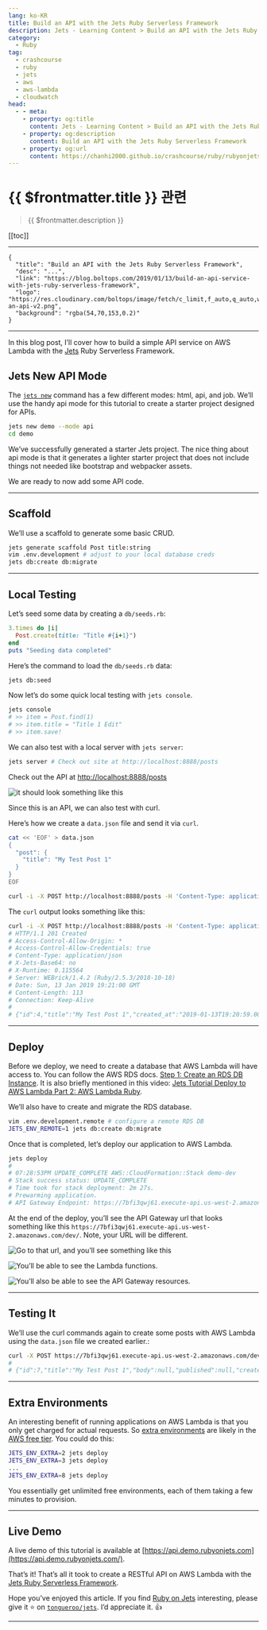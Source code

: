 ```yaml
---
lang: ko-KR
title: Build an API with the Jets Ruby Serverless Framework
description: Jets - Learning Content > Build an API with the Jets Ruby Serverless Framework
category:
  - Ruby
tag:
  - crashcourse
  - ruby
  - jets
  - aws
  - aws-lambda
  - cloudwatch
head:
  - - meta:
    - property: og:title
      content: Jets - Learning Content > Build an API with the Jets Ruby Serverless Framework
    - property: og:description
      content: Build an API with the Jets Ruby Serverless Framework
    - property: og:url
      content: https://chanhi2000.github.io/crashcourse/ruby/rubyonjets-learning-content/20190113-build-an-api-service-with-jets-ruby-serverless-framework.html
---
```


# {{ $frontmatter.title }} 관련

> {{ $frontmatter.description }}

[[toc]]

---

```component VPCard
{
  "title": "Build an API with the Jets Ruby Serverless Framework",
  "desc": "...",
  "link": "https://blog.boltops.com/2019/01/13/build-an-api-service-with-jets-ruby-serverless-framework",
  "logo": "https://res.cloudinary.com/boltops/image/fetch/c_limit,f_auto,q_auto,w_590/https://blog.boltops.com/img/posts/2019/01/build-an-api-v2.png",
  "background": "rgba(54,70,153,0.2)"
}
```

---

<VidStack src="youtube/7nB1kfNz5Vs" />


In this blog post, I’ll cover how to build a simple API service on AWS Lambda with the [Jets](http://rubyonjets.com/) Ruby Serverless Framework.

## Jets New API Mode

The [`jets new`](http://rubyonjets.com/reference/jets-new/) command has a few different modes: html, api, and job. We’ll use the handy api mode for this tutorial to create a starter project designed for APIs.

```sh
jets new demo --mode api
cd demo
```

We’ve successfully generated a starter Jets project. The nice thing about api mode is that it generates a lighter starter project that does not include things not needed like bootstrap and webpacker assets.

We are ready to now add some API code.

---

## Scaffold

We’ll use a scaffold to generate some basic CRUD.

```sh
jets generate scaffold Post title:string
vim .env.development # adjust to your local database creds
jets db:create db:migrate
```

---

## Local Testing

Let’s seed some data by creating a <FontIcon icon="iconfont icon-folder"/>`db/`<FontIcon icon="iconfont icon-advanced"/>`seeds.rb`:

```rb 
3.times do |i|
  Post.create(title: "Title #{i+1}")
end
puts "Seeding data completed"
```

Here’s the command to load the <FontIcon icon="iconfont icon-folder"/>`db/`<FontIcon icon="iconfont icon-advanced"/>`seeds.rb` data:

```sh
jets db:seed
```

Now let’s do some quick local testing with `jets console`.

```sh
jets console
# >> item = Post.find(1)
# >> item.title = "Title 1 Edit"
# >> item.save!
```

We can also test with a local server with `jets server`:

```sh
jets server # Check out site at http://localhost:8888/posts
```

Check out the API at [http://localhost:8888/posts](http://localhost:8888/posts)

![it should look something like this](https://blog.boltops.com/img/posts/2019/01/api-posts.png)

Since this is an API, we can also test with curl. 

Here’s how we create a <FontIcon icon="iconfont icon-json"/>`data.json` file and send it via `curl`.

```sh
cat << 'EOF' > data.json
{
  "post": {
    "title": "My Test Post 1"
  }
}
EOF

curl -i -X POST http://localhost:8888/posts -H 'Content-Type: application/json' --data @data.json
```

The `curl` output looks something like this:

```sh
curl -i -X POST http://localhost:8888/posts -H 'Content-Type: application/json' --data @data.json
# HTTP/1.1 201 Created
# Access-Control-Allow-Origin: *
# Access-Control-Allow-Credentials: true
# Content-Type: application/json
# X-Jets-Base64: no
# X-Runtime: 0.115564
# Server: WEBrick/1.4.2 (Ruby/2.5.3/2018-10-18)
# Date: Sun, 13 Jan 2019 19:21:00 GMT
# Content-Length: 113
# Connection: Keep-Alive
# 
# {"id":4,"title":"My Test Post 1","created_at":"2019-01-13T19:20:59.000Z","updated_at":"2019-01-13T19:20:59.000Z"}
```

---

## Deploy

Before we deploy, we need to create a database that AWS Lambda will have access to. You can follow the AWS RDS docs. [Step 1: Create an RDS DB Instance](https://docs.aws.amazon.com/AmazonRDS/latest/UserGuide/CHAP_Tutorials.WebServerDB.CreateDBInstance.html). It is also briefly mentioned in this video: [Jets Tutorial Deploy to AWS Lambda Part 2: AWS Lambda Ruby](https://blog.boltops.com/2018/09/08/jets-tutorial-deploy-to-aws-lambda-part-2).

We’ll also have to create and migrate the RDS database.

```sh
vim .env.development.remote # configure a remote RDS DB
JETS_ENV_REMOTE=1 jets db:create db:migrate
```

Once that is completed, let’s deploy our application to AWS Lambda.

```sh
jets deploy
# 
# 07:28:53PM UPDATE_COMPLETE AWS::CloudFormation::Stack demo-dev
# Stack success status: UPDATE_COMPLETE
# Time took for stack deployment: 2m 27s.
# Prewarming application.
# API Gateway Endpoint: https://7bfi3qwj61.execute-api.us-west-2.amazonaws.com/dev/
```

At the end of the deploy, you’ll see the API Gateway url that looks something like this `https://7bfi3qwj61.execute-api.us-west-2.amazonaws.com/dev/`. Note, your URL will be different. 

![Go to that url, and you’ll see something like this](https://blog.boltops.com/img/posts/2019/01/api-posts-on-lambda.png)

![You’ll be able to see the Lambda functions.](https://blog.boltops.com/img/posts/2019/01/api-lambda-console.png)

![You’ll also be able to see the API Gateway resources.](https://blog.boltops.com/img/posts/2019/01/api-gateway-console.png)

---

## Testing It

We’ll use the curl commands again to create some posts with AWS Lambda using the <FontIcon icon="iconfont icon-json"/>`data.json` file we created earlier.:

```sh
curl -X POST https://7bfi3qwj61.execute-api.us-west-2.amazonaws.com/dev/posts -H 'Content-Type: application/json' --data @data.json
#
# {"id":7,"title":"My Test Post 1","body":null,"published":null,"created_at":"2019-01-13T19:34:29.000Z","updated_at":"2019-01-13T19:34:29.000Z"}
```

---

## Extra Environments

An interesting benefit of running applications on AWS Lambda is that you only get charged for actual requests. So [extra environments](https://blog.boltops.com/2018/09/13/jets-tutorial-extra-environments-part-7) are likely in the [AWS free tier](https://aws.amazon.com/free/). You could do this:

```sh
JETS_ENV_EXTRA=2 jets deploy
JETS_ENV_EXTRA=3 jets deploy
...
JETS_ENV_EXTRA=8 jets deploy
```

You essentially get unlimited free environments, each of them taking a few minutes to provision.

---

## Live Demo

A live demo of this tutorial is available at [https://api.demo.rubyonjets.com](https://api.demo.rubyonjets.com/).

That’s it! That’s all it took to create a RESTful API on AWS Lambda with the [Jets Ruby Serverless Framework](http://rubyonjets.com/).

Hope you’ve enjoyed this article. If you find [Ruby on Jets](http://rubyonjets.com/) interesting, please give it ⭐️ on [<FontIcon icon="iconfont icon-github"/>`tongueroo/jets`](https://github.com/tongueroo/jets). I’d appreciate it. 👍

---

<TagLinks />